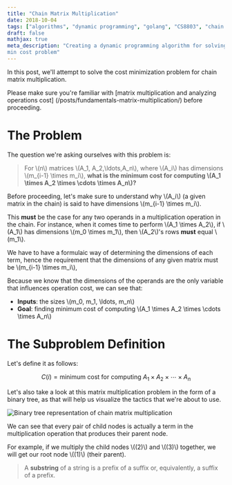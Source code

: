 ```yaml
---
title: "Chain Matrix Multiplication"
date: 2018-10-04
tags: ["algorithms", "dynamic programming", "golang", "CS8803", "chain matrix multiplication", "optimization"]
draft: false
mathjax: true
meta_description: "Creating a dynamic programming algorithm for solving the chain matrix mulitplication 
min cost problem"
---
```


In this post, we'll attempt to solve the cost minimization problem for chain matrix
multiplication. 

Please make sure you're familiar with 
[matrix multiplication and analyzing operations cost]
(/posts/fundamentals-matrix-multiplication/) before proceeding.

# The Problem
The question we're asking ourselves with this problem is:

> For \\(n\\) matrices \\(A_1, A_2,\ldots,A_n\\), where \\(A_i\\) has dimensions
  \\(m\_{i-1} \times m_i\\), __what is the minimum cost for computing 
  \\(A_1 \times A_2 \times \cdots \times A_n\\)?__

Before proceeding, let's make sure to understand why \\(A_i\\) (a given matrix in 
the chain) is said to have dimensions \\(m\_{i-1} \times m_i\\).

This __must__ be the case for any two operands in a multiplication operation in
the chain. For instance, when it comes time to perform \\(A_1 \times A_2\\), if
\\(A_1\\) has dimensions \\(m_0 \times m_1\\), then \\(A_2\\)'s rows __must__
equal \\(m_1\\). 

We have to have a formulaic way of determining the dimensions of each term, hence 
the requirement that the dimensions of any given matrix must be 
\\(m\_{i-1} \times m_i\\),

Because we know that the dimensions of the operands are the only variable that
influences operation cost, we can see that: 

* __Inputs__: the sizes \\(m_0, m_1, \ldots, m_n\\)
* __Goal__: finding minimum cost of computing \\(A_1 \times A_2 \times \cdots \times A_n\\)

# The Subproblem Definition
Let's define it as follows:

$$
C(i) = \text{minimum cost for computing } A_1 \times A_2 \times \cdots \times A_n
$$

Let's also take a look at this matrix multiplication problem in the form of a
binary tree, as that will help us visualize the tactics that we're about to use.

![Binary tree representation of chain matrix multiplication](https://imgur.com/ENGTWcy.png)

We can see that every pair of child nodes is actually a term in the multiplication
operation that produces their parent node. 

For example, if we multiply the child nodes \\((2)\\) and \\((3)\\) together, we 
will get our root node \\((1)\\) (their parent).

> A __substring__ of a string is a prefix of a suffix or, equivalently, a suffix 
  of a prefix.
